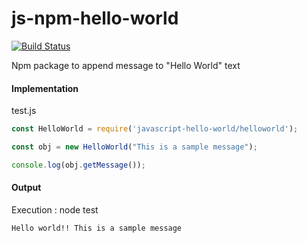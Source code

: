 # js-npm-hello-world

[![Build Status](https://travis-ci.org/joemccann/dillinger.svg?branch=master)](https://travis-ci.org/joemccann/dillinger)

Npm package to append message to "Hello World" text

#### Implementation 

test.js
```javascript
const HelloWorld = require('javascript-hello-world/helloworld');

const obj = new HelloWorld("This is a sample message");

console.log(obj.getMessage());
```

#### Output
Execution : node test
````
Hello world!! This is a sample message